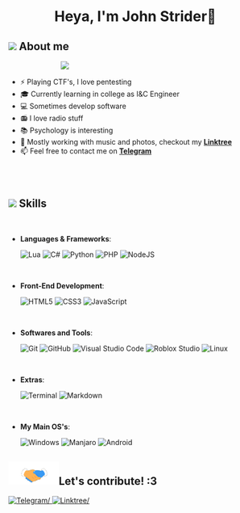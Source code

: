 <h1 align="center">Heya, I'm John Strider👋</h1>

## <picture><img src = "https://cdn3.emoji.gg/emojis/8649_FoxxoTail.gif" width = 50px></picture> **About me**

<picture> <img align="right" src="https://media.tenor.com/ofYCY_OJQ1kAAAAd/hacker-hack.gif" width = 400px></picture>

<br>

- ⚡ Playing CTF's, I love pentesting
- 🎓 Currently learning in college as I&C Engineer
- 💻 Sometimes develop software
- 📻 I love radio stuff
- 📚 Psychology is interesting
- 🎵 Mostly working with music and photos, checkout my **[Linktree](https://linktr.ee/johnstrider)**
- 📫 Feel free to contact me on **[Telegram](https://t.me/John_Strider)**

<br><br>

## <img src="https://media2.giphy.com/media/QssGEmpkyEOhBCb7e1/giphy.gif?cid=ecf05e47a0n3gi1bfqntqmob8g9aid1oyj2wr3ds3mg700bl&rid=giphy.gif" width ="50"><b> Skills</b>
<br>

<p align="center">

- **Languages & Frameworks**:
    
    ![Lua](https://img.shields.io/badge/Lua-%232C2D72.svg?style=for-the-badge&logo=lua&logoColor=white)
    ![C#](https://img.shields.io/badge/Csharp-%23239120.svg?style=for-the-badge&logo=csharp&logoColor=white)
    ![Python](https://img.shields.io/badge/Python-%2314354C.svg?style=for-the-badge&logo=python&logoColor=white)
    ![PHP](https://img.shields.io/badge/PHP-%23777BB4.svg?style=for-the-badge&logo=php&logoColor=white)
    ![NodeJS](https://img.shields.io/badge/NodeJS-%23339933.svg?style=for-the-badge&logo=nodedotjs&logoColor=white)

<br>   
    
- **Front-End Development**:

   ![HTML5](https://img.shields.io/badge/HTML5%20-%23E34F26.svg?style=for-the-badge&logo=html5&logoColor=white)
   ![CSS3](https://img.shields.io/badge/CSS%20-%231572B6.svg?style=for-the-badge&logo=css3&logoColor=white)
   ![JavaScript](https://img.shields.io/badge/JavaScript%20-%23F7DF1E.svg?style=for-the-badge&logo=javascript&logoColor=black)

<br>

- **Softwares and Tools**:

    ![Git](https://img.shields.io/badge/git-%23F05033.svg?style=for-the-badge&logo=git&logoColor=white)
    ![GitHub](https://img.shields.io/badge/github-%23121011.svg?style=for-the-badge&logo=github&logoColor=white)
    ![Visual Studio Code](https://img.shields.io/badge/Visual%20Studio%20Code-0078d7.svg?style=for-the-badge&logo=visual-studio-code&logoColor=white)
    ![Roblox Studio](https://img.shields.io/badge/Roblox%20Studio-%23000000.svg?style=for-the-badge&logo=roblox&logoColor=white)
    ![Linux](https://img.shields.io/badge/Linux-FCC624?style=for-the-badge&logo=linux&logoColor=black)
    

<br>

- **Extras**:

    ![Terminal](https://img.shields.io/badge/Terminal-%23054020?style=for-the-badge&logo=gnu-bash&logoColor=white)
    ![Markdown](https://img.shields.io/badge/markdown-%23000000.svg?style=for-the-badge&logo=markdown&logoColor=white)
    
<br>
    
- **My Main OS's**:
    
    ![Windows](https://img.shields.io/badge/Windows%2010-%230078D6?style=for-the-badge&logo=windows&logoColor=white)
    ![Manjaro](https://img.shields.io/badge/Manjaro-%2335BF5C?style=for-the-badge&logo=manjaro&logoColor=white)
    ![Android](https://img.shields.io/badge/Android-%233DDC84?style=for-the-badge&logo=android&logoColor=white)

</p>


## <b><img src="./mdImages/handshake.gif" width ="100">Let's contribute! :3</b>
<div align='left'>
<a href="https://t.me/John_Strider" target="_blank">
    <img src="https://img.shields.io/badge/Telegram: John_Strider-%2326A5E4.svg?color=26A5E4&style=for-the-badge&logo=telegram&logoColor=white" alt=Telegram/>
    </a>
<a href="https://linktr.ee/johnstrider" target="_blank">
    <img src="https://img.shields.io/badge/Linktree-%2343E55E.svg?color=43E55E4&style=for-the-badge&logo=linktree&logoColor=white" alt=Linktree/>
    </a>
</div>

